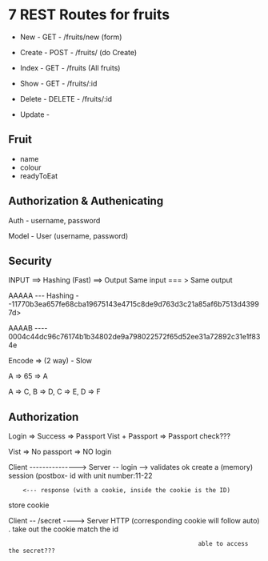 # 7 REST Routes for fruits

* New - GET - /fruits/new  (form)
* Create - POST - /fruits/ (do Create)
* Index - GET - /fruits (All fruits)
* Show - GET - /fruits/:id 

* Delete - DELETE  - /fruits/:id 
* Update - 

## Fruit

- name
- colour
- readyToEat


## Authorization & Authenicating

Auth - username, password


Model - User (username, password)


## Security 

INPUT ==> Hashing (Fast) ==> Output
Same input === > Same output 


AAAAA --- Hashing --11770b3ea657fe68cba19675143e4715c8de9d763d3c21a85af6b7513d43997d>

AAAAB ---- 0004c44dc96c76174b1b34802de9a798022572f65d52ee31a72892c31e1f834e


Encode =>  (2 way) - Slow

A => 65 => A

A => C, B => D, C => E, D => F


## Authorization

Login => Success => Passport
Vist + Passport => Passport check???

Vist => No passport =>  NO login 


Client ---------------> Server
           -- login --> validates ok
                        create a (memory) session (postbox- id with unit number:11-22

        <--- response (with a cookie, inside the cookie is the ID)
store cookie 


Client -- /secret ---->                                  Server 
       HTTP (corresponding cookie will follow auto) .    take out the cookie
                                                         match the id

                                                         able to access the secret???